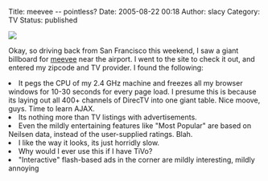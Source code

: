 Title: meevee -- pointless?
Date: 2005-08-22 00:18
Author: slacy
Category: TV
Status: published

![](http://meevee.com/_skins/1/_images/glbHdrLogoBeta.gif)  
  
Okay, so driving back from San Francisco this weekend, I saw a giant
billboard for [meevee](http://meevee.com) near the airport. I went to
the site to check it out, and entered my zipcode and TV provider. I
found the following:

<li>
It pegs the CPU of my 2.4 GHz machine and freezes all my browser windows
for 10-30 seconds for every page load. I presume this is because its
laying out all 400+ channels of DirecTV into one giant table. Nice
moove, guys. Time to learn AJAX.

</li>
<li>
Its nothing more than TV listings with advertisements.

</li>
<li>
Even the mildly entertaining features like "Most Popular" are based on
Neilsen data, instead of the user-supplied ratings. Blah.

</li>
<li>
I like the way it looks, its just horridly slow.

</li>
<li>
Why would I ever use this if I have TiVo?

</li>
<li>
"Interactive" flash-based ads in the corner are mildly interesting,
mildly annoying

</li>

